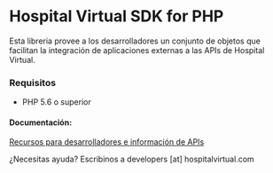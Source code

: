 # Hospital Virtual SDK for PHP

Esta libreria provee a los desarrolladores un conjunto de objetos que facilitan la integración de aplicaciones externas a las APIs de Hospital Virtual.

### Requisitos

* PHP 5.6 o superior

#### Documentación:

[Recursos para desarrolladores e información de APIs](https://developers.hospitalvirtual.com.ar)

¿Necesitas ayuda? Escribinos a developers [at] hospitalvirtual.com